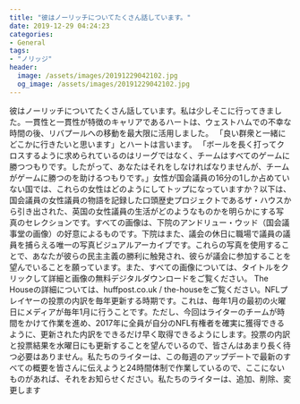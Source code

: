 ```yaml
---
title: "彼はノーリッチについてたくさん話しています。"
date: 2019-12-29 04:24:23
categories:
- General
tags:
- "ノリッジ"
header:
  image: /assets/images/20191229042102.jpg
  og_image: /assets/images/20191229042102.jpg
---
```


彼はノーリッチについてたくさん話しています。私は少しそこに行ってきました。一貫性と一貫性が特徴のキャリアであるハートは、ウェストハムでの不幸な時間の後、リバプールへの移動を最大限に活用しました。 「良い群衆と一緒にどこかに行きたいと思います」とハートは言います。 「ボールを長く打ってクロスするように求められているのはリーグではなく、チームはすべてのゲームに勝つつもりです。したがって、あなたはそれをしなければなりませんが、チームがゲームに勝つのを助けるつもりです。」女性が国会議員の16分の1しか占めていない国では、これらの女性はどのようにしてトップになっていますか？以下は、国会議員の女性議員の物語を記録した口頭歴史プロジェクトであるザ・ハウスから引き出された、英国の女性議員の生活がどのようなものかを明らかにする写真のセレクションです。すべての画像は、下院のアンドリュー・ウッド（国会議事堂の画像）の好意によるものです。下院はまた、議会の休日に職場で議員の議員を捕らえる唯一の写真ビジュアルアーカイブです。これらの写真を使用することで、あなたが彼らの民主主義の勝利に触発され、彼らが議会に参加することを望んでいることを願っています。また、すべての画像については、タイトルをクリックして詳細と画像の無料デジタルダウンロードをご覧ください。 The Houseの詳細については、huffpost.co.uk / the-houseをご覧ください。NFLプレイヤーの投票の内訳を毎年更新する時期です。これは、毎年1月の最初の火曜日にメディアが毎年1月に行うことです。ただし、今回はライターのチームが時間をかけて作業を進め、2017年に全員が自分のNFL有権者を確実に獲得できるように、更新された内訳をできるだけ早く取得できるようにします。投票の内訳と投票結果を水曜日にも更新することを望んでいるので、皆さんはあまり長く待つ必要はありません。私たちのライターは、この毎週のアップデートで最新のすべての概要を皆さんに伝えようと24時間体制で作業しているので、ここにないものがあれば、それをお知らせください。私たちのライターは、追加、削除、変更します
